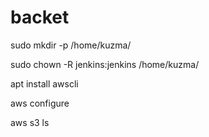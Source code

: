 # backet

sudo mkdir -p /home/kuzma/

sudo chown -R jenkins:jenkins /home/kuzma/

apt  install awscli

aws configure

aws s3 ls

